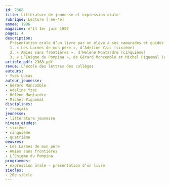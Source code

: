 ```yaml
---
id: 2368
title: Littérature de jeunesse et expression orale
rubrique: Lecture [ 6e-4e]
annee: 1996
magazine: n°14 1er juin 1997
pages: 4
description: 
  Présentation orale d’un livre par un élève à ses camarades et guides de préparation sur les titres suivants – 
  1. « Les Larmes de mon père », d’Adeline Yzac (sixième)
  2. « Amies sans frontières », d’Hélène Montardre (cinquième)
  3. « L’Énigme du Pompina », de Gérard Moncomble et Michel Piquemal (quatrième)
article_pdf: 2368.pdf
revue: L’école des lettres des collèges
auteurs:
- Yves Lucas
auteur_jeunesse:
- Gérard Moncomble
- Adeline Yzac
- Hélène Montardre
- Michel Piquemal
disciplines:
- français
jeunesse:
- littérature jeunesse
niveau_etudes:
- sixième
- cinquième
- quatrième
oeuvres:
- Les Larmes de mon père
- Amies sans frontières
- L’Énigme du Pompina
programmes:
- expression orale - présentation d’un livre
siecles:
- 20e siècle
---
```

